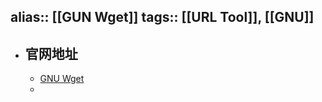 alias:: [[GUN Wget]]
tags:: [[URL Tool]], [[GNU]] 
---

- ## 官网地址
	- [GNU Wget](https://www.gnu.org/software/wget/)
	-